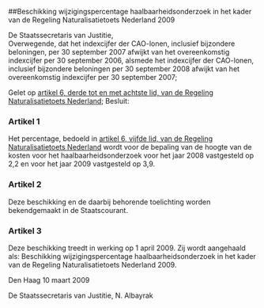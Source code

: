<meta http-equiv='Content-Type' content='text/html; charset=utf-8' />

##Beschikking wijzigingspercentage haalbaarheidsonderzoek in het kader van de Regeling Naturalisatietoets Nederland 2009

De Staatssecretaris van Justitie,  
Overwegende, dat het indexcijfer der CAO-lonen, inclusief bijzondere beloningen, per 30 september 2007 afwijkt van het overeenkomstig indexcijfer per 30 september 2006, alsmede het indexcijfer der CAO-lonen, inclusief bijzondere beloningen per 30 september 2008 afwijkt van het overeenkomstig indexcijfer per 30 september 2007;

Gelet op [artikel 6, derde tot en met achtste lid, van de Regeling Naturalisatietoets Nederland](../../../../../../../../../../ministeriele-regeling/regeling/naturalisatietoets/nederland/BWBR0021067/README.md);
Besluit:    

### Artikel  1  

Het percentage, bedoeld in [artikel 6, vijfde lid, van de Regeling Naturalisatietoets Nederland](../../../../../../../../../../ministeriele-regeling/regeling/naturalisatietoets/nederland/BWBR0021067/README.md) wordt voor de bepaling van de hoogte van de kosten voor het haalbaarheidsonderzoek voor het jaar 2008 vastgesteld op 2,2 en voor het jaar 2009 vastgesteld op 3,9. 

### Artikel  2  

Deze beschikking en de daarbij behorende toelichting worden bekendgemaakt in de Staatscourant. 

### Artikel  3  

Deze beschikking treedt in werking op 1 april 2009. Zij wordt aangehaald als: Beschikking wijzigingspercentage haalbaarheidsonderzoek in het kader van de Regeling Naturalisatietoets Nederland 2009. 

Den Haag 
10 maart 2009   

De 
Staatssecretaris van Justitie, 
N. Albayrak     
